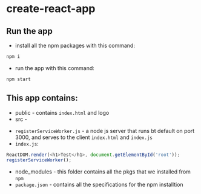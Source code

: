 # create-react-app


## Run the app

* install all the npm packages with this command:
```bash
npm i
```
* run the app with this command:
```bash
npm start
```
## This app contains:
* public - contains `index.html` and logo
* src - 
- `registerServiceWorker.js` - a node js server that runs bt default on port 3000, and serves to the client `index.html` and `index.js`
- `index.js`:
```javascript
ReactDOM.render(<h1>Test</h1>, document.getElementById('root'));
registerServiceWorker();
```
* node_modules - this folder contains all the pkgs that we installed from `npm`
* `package.json` - contains all the specifications for the npm installtion